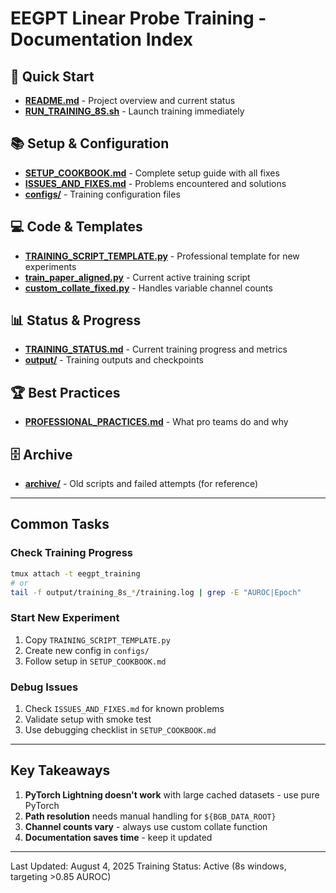 # EEGPT Linear Probe Training - Documentation Index

## 🚀 Quick Start
- **[README.md](README.md)** - Project overview and current status
- **[RUN_TRAINING_8S.sh](RUN_TRAINING_8S.sh)** - Launch training immediately

## 📚 Setup & Configuration
- **[SETUP_COOKBOOK.md](SETUP_COOKBOOK.md)** - Complete setup guide with all fixes
- **[ISSUES_AND_FIXES.md](ISSUES_AND_FIXES.md)** - Problems encountered and solutions
- **[configs/](configs/)** - Training configuration files

## 💻 Code & Templates
- **[TRAINING_SCRIPT_TEMPLATE.py](TRAINING_SCRIPT_TEMPLATE.py)** - Professional template for new experiments
- **[train_paper_aligned.py](train_paper_aligned.py)** - Current active training script
- **[custom_collate_fixed.py](custom_collate_fixed.py)** - Handles variable channel counts

## 📊 Status & Progress
- **[TRAINING_STATUS.md](TRAINING_STATUS.md)** - Current training progress and metrics
- **[output/](output/)** - Training outputs and checkpoints

## 🏆 Best Practices
- **[PROFESSIONAL_PRACTICES.md](PROFESSIONAL_PRACTICES.md)** - What pro teams do and why

## 🗄️ Archive
- **[archive/](archive/)** - Old scripts and failed attempts (for reference)

---

## Common Tasks

### Check Training Progress
```bash
tmux attach -t eegpt_training
# or
tail -f output/training_8s_*/training.log | grep -E "AUROC|Epoch"
```

### Start New Experiment
1. Copy `TRAINING_SCRIPT_TEMPLATE.py`
2. Create new config in `configs/`
3. Follow setup in `SETUP_COOKBOOK.md`

### Debug Issues
1. Check `ISSUES_AND_FIXES.md` for known problems
2. Validate setup with smoke test
3. Use debugging checklist in `SETUP_COOKBOOK.md`

---

## Key Takeaways

1. **PyTorch Lightning doesn't work** with large cached datasets - use pure PyTorch
2. **Path resolution** needs manual handling for `${BGB_DATA_ROOT}`
3. **Channel counts vary** - always use custom collate function
4. **Documentation saves time** - keep it updated

---

Last Updated: August 4, 2025
Training Status: Active (8s windows, targeting >0.85 AUROC)
